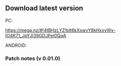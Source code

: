 ## Download latest version

PC:

https://mega.nz/#!4tBHzLYZ!bIt6kXswvY8kHxxyWv-IO4K71_JpYJI39GDJPel0QqA

ANDROID:

### Patch notes (v 0.01.0)

